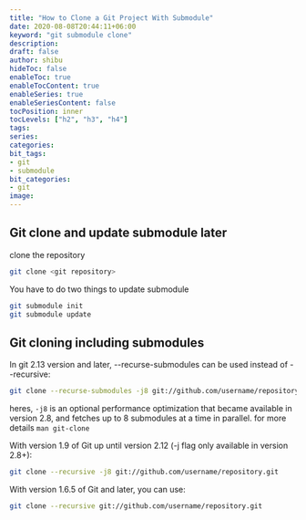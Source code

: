 ```yaml
---
title: "How to Clone a Git Project With Submodule"
date: 2020-08-08T20:44:11+06:00
keyword: "git submodule clone"
description:
draft: false
author: shibu
hideToc: false
enableToc: true
enableTocContent: true
enableSeries: true
enableSeriesContent: false
tocPosition: inner
tocLevels: ["h2", "h3", "h4"]
tags:
series:
categories:
bit_tags: 
- git
- submodule
bit_categories:
- git
image:
---
```


## Git clone and update submodule later

clone the repository    

~~~bash
git clone <git repository>
~~~

You have to do two things to update submodule


~~~bash
git submodule init 
git submodule update
~~~

## Git cloning including submodules

In git 2.13 version and later, --recurse-submodules can be used instead of --recursive:

~~~bash
git clone --recurse-submodules -j8 git://github.com/username/repository.git
~~~

heres, `-j8` is an optional performance optimization that became available in version 2.8, and fetches up to 8 submodules at a time in parallel. for more details `man git-clone`

With version 1.9 of Git up until version 2.12 (-j flag only available in version 2.8+):

~~~bash
git clone --recursive -j8 git://github.com/username/repository.git
~~~

With version 1.6.5 of Git and later, you can use:

~~~bash
git clone --recursive git://github.com/username/repository.git
~~~











